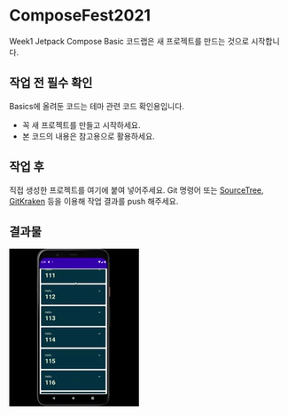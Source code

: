 # ComposeFest2021
Week1 Jetpack Compose Basic 코드랩은 새 프로젝트를 만드는 것으로 시작합니다.

## 작업 전 필수 확인
Basics에 올려둔 코드는 테마 관련 코드 확인용입니다.

- 꼭 새 프로젝트를 만들고 시작하세요.
- 본 코드의 내용은 참고용으로 활용하세요.

## 작업 후
직접 생성한 프로젝트를 여기에 붙여 넣어주세요.
Git 명령어 또는 [SourceTree](https://www.sourcetreeapp.com/), [GitKraken](https://www.gitkraken.com/) 등을 이용해 작업 결과를 push 해주세요.


## 결과물
![](https://raw.githubusercontent.com/someh2705/ComposeFest2021/main/week%201-Jetpack%20Compose%20basics/images/play.webp)
